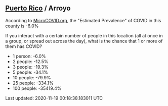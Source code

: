 
## [Puerto Rico](/united-states/puerto-rico) / Arroyo

According to [MicroCOVID.org](http://microcovid.org),
the "Estimated Prevalence" of COVID in this county is -6.0%

If you interact with a certain number of people in this location
(all at once in a group, or spread out across the day), what is the chance that
1 or more of them has COVID?

- 1 person: -6.0%
- 2 people: -12.5%
- 3 people: -19.3%
- 5 people: -34.1%
- 10 people: -79.9%
- 25 people: -334.1%
- 100 people: -35419.4%

Last updated: 2020-11-19 00:18:38.183011 UTC
